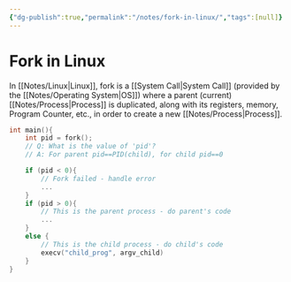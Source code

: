 ```yaml
---
{"dg-publish":true,"permalink":"/notes/fork-in-linux/","tags":[null]}
---
```




# Fork in Linux
In [[Notes/Linux\|Linux]], fork is a [[System Call\|System Call]] (provided by the [[Notes/Operating System\|OS]]) where a parent (current) [[Notes/Process\|Process]] is duplicated, along with its registers, memory, Program Counter, etc., in order to create a new [[Notes/Process\|Process]].

```c
int main(){
	int pid = fork();
	// Q: What is the value of 'pid'?
	// A: For parent pid==PID(child), for child pid==0

	if (pid < 0){
		// Fork failed - handle error
		...
	}
	if (pid > 0){
		// This is the parent process - do parent's code
		...
	}
	else {
		// This is the child process - do child's code
		execv("child_prog", argv_child)
	}
}
```